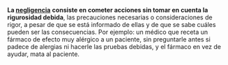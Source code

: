 **La [negligencia](https://concepto.de/negligencia/)** **consiste en cometer acciones sin tomar en cuenta la rigurosidad debida**, las precauciones necesarias o consideraciones de rigor, a pesar de que se está informado de ellas y de que se sabe cuáles pueden ser las consecuencias. Por ejemplo: un médico que receta un fármaco de efecto muy alérgico a un paciente, sin preguntarle antes si padece de alergias ni hacerle las pruebas debidas, y el fármaco en vez de ayudar, mata al paciente.